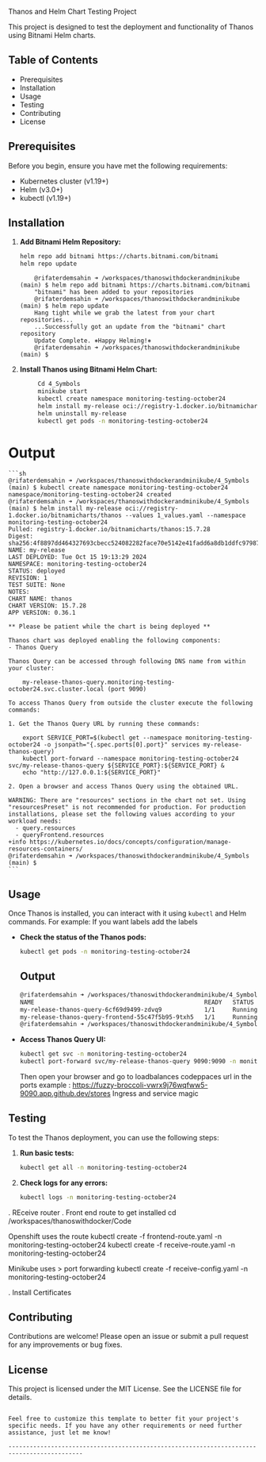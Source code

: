 Thanos and Helm Chart Testing Project

This project is designed to test the deployment and functionality of Thanos using Bitnami Helm charts.

## Table of Contents

- Prerequisites
- Installation
- Usage
- Testing
- Contributing
- License

## Prerequisites

Before you begin, ensure you have met the following requirements:

- Kubernetes cluster (v1.19+)
- Helm (v3.0+)
- kubectl (v1.19+)

## Installation

1. **Add Bitnami Helm Repository:**

    ```sh
    helm repo add bitnami https://charts.bitnami.com/bitnami
    helm repo update
    ```

    ```
        @rifaterdemsahin ➜ /workspaces/thanoswithdockerandminikube (main) $ helm repo add bitnami https://charts.bitnami.com/bitnami
        "bitnami" has been added to your repositories
        @rifaterdemsahin ➜ /workspaces/thanoswithdockerandminikube (main) $ helm repo update
        Hang tight while we grab the latest from your chart repositories...
        ...Successfully got an update from the "bitnami" chart repository
        Update Complete. ⎈Happy Helming!⎈
        @rifaterdemsahin ➜ /workspaces/thanoswithdockerandminikube (main) $ 
    ```

2. **Install Thanos using Bitnami Helm Chart:**

    ```sh
         Cd 4_Symbols
         minikube start
         kubectl create namespace monitoring-testing-october24
         helm install my-release oci://registry-1.docker.io/bitnamicharts/thanos --values 1_values.yaml --namespace monitoring-testing-october24
         helm uninstall my-release 
         kubectl get pods -n monitoring-testing-october24
    ```

# Output

    ```sh
    @rifaterdemsahin ➜ /workspaces/thanoswithdockerandminikube/4_Symbols (main) $ kubectl create namespace monitoring-testing-october24
    namespace/monitoring-testing-october24 created
    @rifaterdemsahin ➜ /workspaces/thanoswithdockerandminikube/4_Symbols (main) $ helm install my-release oci://registry-1.docker.io/bitnamicharts/thanos --values 1_values.yaml --namespace monitoring-testing-october24
    Pulled: registry-1.docker.io/bitnamicharts/thanos:15.7.28
    Digest: sha256:4f8897dd464327693cbecc524082282face70e5142e41fadd6a8db1ddfc97987
    NAME: my-release
    LAST DEPLOYED: Tue Oct 15 19:13:29 2024
    NAMESPACE: monitoring-testing-october24
    STATUS: deployed
    REVISION: 1
    TEST SUITE: None
    NOTES:
    CHART NAME: thanos
    CHART VERSION: 15.7.28
    APP VERSION: 0.36.1

    ** Please be patient while the chart is being deployed **

    Thanos chart was deployed enabling the following components:
    - Thanos Query

    Thanos Query can be accessed through following DNS name from within your cluster:

        my-release-thanos-query.monitoring-testing-october24.svc.cluster.local (port 9090)

    To access Thanos Query from outside the cluster execute the following commands:

    1. Get the Thanos Query URL by running these commands:

        export SERVICE_PORT=$(kubectl get --namespace monitoring-testing-october24 -o jsonpath="{.spec.ports[0].port}" services my-release-thanos-query)
        kubectl port-forward --namespace monitoring-testing-october24 svc/my-release-thanos-query ${SERVICE_PORT}:${SERVICE_PORT} &
        echo "http://127.0.0.1:${SERVICE_PORT}"

    2. Open a browser and access Thanos Query using the obtained URL.

    WARNING: There are "resources" sections in the chart not set. Using "resourcesPreset" is not recommended for production. For production installations, please set the following values according to your workload needs:
      - query.resources
      - queryFrontend.resources
    +info https://kubernetes.io/docs/concepts/configuration/manage-resources-containers/
    @rifaterdemsahin ➜ /workspaces/thanoswithdockerandminikube/4_Symbols (main) $ 
    ```

## Usage

Once Thanos is installed, you can interact with it using `kubectl` and Helm commands. For example:
If you want labels add the labels
- **Check the status of the Thanos pods:**

    ```sh
    kubectl get pods -n monitoring-testing-october24
    ```
    ## Output

    ```sh
    @rifaterdemsahin ➜ /workspaces/thanoswithdockerandminikube/4_Symbols (main) $ kubectl get pods -n monitoring-testing-october24
    NAME                                                READY   STATUS    RESTARTS   AGE
    my-release-thanos-query-6cf69d9499-zdvq9            1/1     Running   0          10m
    my-release-thanos-query-frontend-55c47f5b95-9txh5   1/1     Running   0          10m
    @rifaterdemsahin ➜ /workspaces/thanoswithdockerandminikube/4_Symbols (main) $ 
    ```



- **Access Thanos Query UI:**

    ```sh
    kubectl get svc -n monitoring-testing-october24
    kubectl port-forward svc/my-release-thanos-query 9090:9090 -n monitoring-testing-october24
    ```

    Then open your browser and go to loadbalances codeppaces url in the ports
    example : https://fuzzy-broccoli-vwrx9j76wqfww5-9090.app.github.dev/stores
    Ingress and service magic

## Testing

To test the Thanos deployment, you can use the following steps:

1. **Run basic tests:**

    ```sh
    kubectl get all -n monitoring-testing-october24
    ```

2. **Check logs for any errors:**

    ```sh
    kubectl logs -n monitoring-testing-october24
    ```

. REceive router
. Front end route to get installed
cd /workspaces/thanoswithdocker/Code

Openshift uses the route
   kubectl create -f frontend-route.yaml -n monitoring-testing-october24
   kubectl create -f receive-route.yaml -n monitoring-testing-october24

Minikube uses > port forwarding 
   kubectl create -f receive-config.yaml -n monitoring-testing-october24

. Install Certificates

## Contributing

Contributions are welcome! Please open an issue or submit a pull request for any improvements or bug fixes.

## License

This project is licensed under the MIT License. See the LICENSE file for details.
```

Feel free to customize this template to better fit your project's specific needs. If you have any other requirements or need further assistance, just let me know!

-------------------------------------------------------------------------------------------


